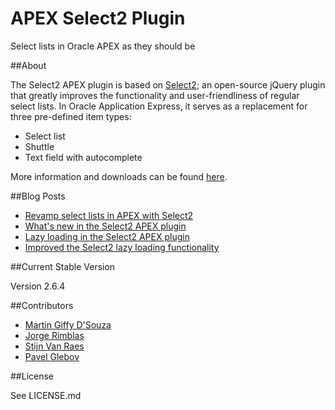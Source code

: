 APEX Select2 Plugin
===================

Select lists in Oracle APEX as they should be

##About

The Select2 APEX plugin is based on [Select2](http://ivaynberg.github.io/select2/index.html);
an open-source jQuery plugin that greatly improves the functionality and user-friendliness of regular select lists.
In Oracle Application Express, it serves as a replacement for three pre-defined item types:

* Select list
* Shuttle
* Text field with autocomplete

More information and downloads can be found [here](http://apex.oracle.com/pls/apex/f?p=64237:20).

##Blog Posts
* [Revamp select lists in APEX with Select2](https://apexplained.wordpress.com/2013/08/31/revamp-select-lists-in-apex-with-select2/)
* [What's new in the Select2 APEX plugin](https://apexplained.wordpress.com/2013/10/30/whats-new-in-the-select2-apex-plugin/)
* [Lazy loading in the Select2 APEX plugin](https://apexplained.wordpress.com/2015/01/03/lazy-loading-in-the-select2-apex-plugin/)
* [Improved the Select2 lazy loading functionality](https://apexplained.wordpress.com/2015/01/12/improved-the-select2-lazy-loading-functionality/)

##Current Stable Version

Version 2.6.4

##Contributors
* [Martin Giffy D'Souza](https://github.com/martindsouza)
* [Jorge Rimblas](https://github.com/rimblas)
* [Stijn Van Raes](https://github.com/stijnvanraes)
* [Pavel Glebov](https://github.com/glebovpavel)

##License

See LICENSE.md